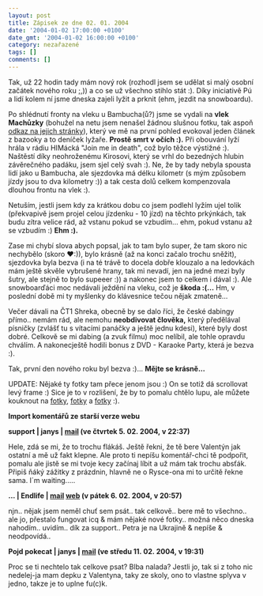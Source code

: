 ```yaml
---
layout: post
title: Zápisek ze dne 02. 01. 2004
date: '2004-01-02 17:00:00 +0100'
date_gmt: '2004-01-02 16:00:00 +0100'
category: nezařazené
tags: []
comments: []
---
```

<p>Tak, už 22 hodin tady mám nový rok (rozhodl jsem se udělat si malý osobní začátek nového roku ;,))  a co se už všechno stihlo stát :). Díky iniciativě Pú a lidí kolem ní jsme dneska zajeli lyžit a prknit  (ehm, jezdit na snowboardu).</p>
<p>Po shlédnutí fronty na vleku u Bambucha(ů?) jsme se vydali na <strong>vlek Machůzky</strong> (bohužel na netu jsem nenašel  žádnou slušnou fotku, tak aspoň <a href="http://www.volny.cz/machuzky/">odkaz na jejich stránky</a>),  který ve mě na první pohled evokoval jeden článek z bazooky a to deníček lyžaře. <strong>Prostě smrt v očích :).</strong>  Při obouvání lyží hrála v rádiu HIMácká &quot;Join me in death&quot;, což bylo těžce výstižné :).  Naštěstí díky neohroženému Kirosovi, který se vrhl do bezedných hlubin závěrečného padáku, jsem sjel celý svah :).  Ne, že by tady nebyla spousta lidí jako u Bambucha, ale sjezdovka má délku kilometr (s mým způsobem jízdy  jsou to dva kilometry :)) a tak cesta dolů celkem kompenzovala dlouhou frontu na vlek :).</p>
<p>Netuším, jestli jsem kdy za krátkou dobu co jsem podlehl lyžím ujel tolik (překvapivě jsem projel  celou jízdenku - 10 jízd) na těchto prkýnkách,  tak budu zítra velice rád, až vstanu pokud se vzbudím... ehm, pokud vstanu až se vzbudím :) <strong>Ehm :).</strong></p>
<p>Zase mi chybí slova abych popsal, jak to tam bylo super, že tam skoro nic nechybělo (skoro &hearts;:)),  bylo krásně (až na konci začalo trochu sněžit), sjezdovka byla bezva (i na té trávě to docela dobře klouzalo a  na ledovkách mám ještě skvěle vybrušené hrany, tak mi nevadí, jen na jedné mezi byly šutry, ale stejně to  bylo supeeer :)) a nakonec jsem to celkem i dával :). Ale snowboarďáci moc nedávali ježdění na vleku,  což je <strong>škoda :(...</strong> Hm, v poslední době mi ty myšlenky do klávesnice tečou nějak zmateně...</p>
<p>Večer dávali na ČT1 Shreka, obecně by se dalo říci, že české dabingy přímo.. nemám rád, ale nemohu  <strong>neobdivovat člověka,</strong> který předělával písničky (zvlášť tu s vítacími panáčky a ještě jednu kdesi),  které byly dost dobré. Celkově se mi dabing (a zvuk filmu) moc nelíbil, ale tohle opravdu chválím.  A nakonecještě hodili bonus z DVD - Karaoke Party, která je bezva :).</p>
<p>Tak, první den nového roku byl bezva :)... <strong>Mějte se krásně...</strong></p>
<p>UPDATE: Nějaké ty fotky tam přece jenom jsou :) On se totiž dá scrollovat levý frame :) Sice je to  v rozlišení, že by to pomalu chtělo lupu, ale můžete kouknout na  <a href="http://www.volny.cz/machuzky/200224.htm">fotky</a>,  <a href="http://www.volny.cz/machuzky/200101.htm">fotky</a> a  <a href="http://www.volny.cz/machuzky/030201.htm">fotky</a> :).</p>
<div class="import-komentaru">
<p><strong>Import komentářů ze starší verze webu</strong></p>
<div class="comment">
<p style="font-weight:bold"><span class="compredmet">support</span> | <span class="comname">janys</span> |  <a href="mailto:jana.blahotova@email.cz">mail</a> (ve&nbsp;čtvrtek&nbsp;5.&nbsp;02.&nbsp;2004,&nbsp;v&nbsp;22:37)</p>
<p>Hele, zdá se mi, že to trochu flákáš. Ještě řekni, že tě bere Valentýn jak ostatní a mě už fakt klepne. Ale proto ti nepíšu komentář-chci tě podpořit, pomalu ale jistě se mi tvoje kecy začínaj líbit a už mám tak trochu absťák. Připiš ňáký zážitky z prázdnin, hlavně ne o Rysce-ona mi to určitě řekne sama. I´m waiting..... </p>
</div>
<div class="comment">
<p style="font-weight:bold"><span class="compredmet">...</span> | <span class="comname">Endlife</span> |  <a href="mailto:jan.martinek@post.cz">mail</a>  <a href="http://podnebi.wz.cz">web</a> (v&nbsp;pátek&nbsp;6.&nbsp;02.&nbsp;2004,&nbsp;v&nbsp;20:57)</p>
<p>njn.. nějak jsem neměl chuť sem psát.. tak celkově.. bere mě to všechno.. ale jo, přestalo fungovat icq &amp; mám nějaké nové fotky.. možná něco dneska nahodím.. uvidím.. <span class=oranz>dík</span> za support.. Petra je na Ukrajině &amp; nepíše &amp; neodpovídá.. </p>
</div>
<div class="comment">
<p style="font-weight:bold"><span class="compredmet">Pojd pokecat</span> | <span class="comname">janys</span> |  <a href="mailto:jana.blahotova@email.cz">mail</a> (ve&nbsp;středu&nbsp;11.&nbsp;02.&nbsp;2004,&nbsp;v&nbsp;19:31)</p>
<p>Proc se ti nechtelo tak celkove psat? Blba nalada? Jestli jo, tak si z toho nic nedelej-ja mam depku z Valentyna, taky ze skoly, ono to vlastne splyva v jedno, takze je to uplne fu(c)k. </p>
</div>
</div>
